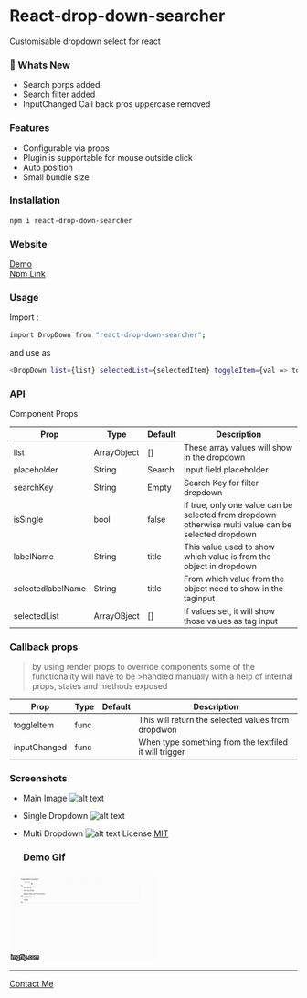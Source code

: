 # React-drop-down-searcher

Customisable dropdown select for react

### &#x1F53A; Whats New

- Search porps added 
- Search filter added 
- InputChanged Call back pros uppercase removed 

### Features

- Configurable via props
- Plugin is supportable for mouse outside click
- Auto position
- Small bundle size

### Installation

```sh
npm i react-drop-down-searcher
```

### Website

[Demo](https://npmplugins.firebaseapp.com)
<br/>
[Npm Link](https://www.npmjs.com/package/react-drop-down-searcher)

### Usage

Import :

```sh
import DropDown from "react-drop-down-searcher";
```

and use as

```sh
<DropDown list={list} selectedList={selectedItem} toggleItem={val => toggleItem(val)} handleInputChange= {(val)=>handleInputChange(val)}/>
```

### API

Component Props

| Prop              | Type        | Default | Description                                                                                          |
| ----------------- | ----------- | ------- | ---------------------------------------------------------------------------------------------------- |
| list              | ArrayObject | []      | These array values will show in the dropdown                                                         |
| placeholder       | String      | Search  | Input field placeholder                                               
| searchKey       | String      | Empty  | Search Key for filter dropdown                                             |
| isSingle          | bool        | false   | if true, only one value can be selected from dropdown otherwise multi value can be selected dropdown |
| labelName         | String      | title   | This value used to show which value is from the object in dropdown                                   |
| selectedlabelName | String      | title   | From which value from the object need to show in the taginput                                        |
| selectedList      | ArrayOBject | []      | If values set, it will show those values as tag input                                                |

### Callback props

> by using render props to override components some of the functionality will have to be >handled manually with a help of internal props, states and methods exposed

| Prop         | Type | Default | Description                                            |
| ------------ | ---- | ------- | ------------------------------------------------------ |
| toggleItem   | func |         | This will return the selected values from dropdwon     |
| inputChanged | func |         | When type something from the textfiled it will trigger |

### Screenshots

- Main Image
  ![alt text](https://firebasestorage.googleapis.com/v0/b/npmplugins.appspot.com/o/main.png?alt=media&token=e6748fab-0087-41c1-9581-fcbb73a39fdf)
- Single Dropdown
  ![alt text](https://firebasestorage.googleapis.com/v0/b/npmplugins.appspot.com/o/singleSelect.png?alt=media&token=48f4424e-3e05-4587-972e-66ec597261d0)
- Multi Dropdown
  ![alt text](https://firebasestorage.googleapis.com/v0/b/npmplugins.appspot.com/o/multiSelect.png?alt=media&token=4f04b082-deaa-4647-bc94-23c0d8b8772d)
  License
  [MIT](https://github.com/Achsuthan/React-drop-down-searcher/blob/master/LICENSE)

  <h3>Demo Gif</h3>
<img src="./screenshots/demo.gif"/>
<hr>
<a href = "mailto: achsuthan@icloud.com">Contact Me</a>
